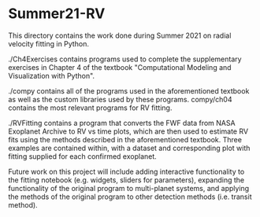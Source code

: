 # Summer21-RV

This directory contains the work done during Summer 2021 on radial velocity fitting in Python.

./Ch4Exercises contains programs used to complete the supplementary exercises in Chapter 4 of the textbook "Computational Modeling and Visualization with Python".

./compy contains all of the programs used in the aforementioned textbook as well as the custom libraries used by these programs. compy/ch04 contains the most relevant
programs for RV fitting.

./RVFitting contains a program that converts the FWF data from NASA Exoplanet Archive to RV vs time plots, which are then used to estimate RV fits using the methods 
described in the aforementioned textbook. Three examples are contained within, with a dataset and corresponding plot with fitting supplied for each confirmed
exoplanet.

Future work on this project will include adding interactive functionality to the fitting notebook (e.g. widgets, sliders for parameters), expanding the functionality of
the original program to multi-planet systems, and applying the methods of the original program to other detection methods (i.e. transit method).
